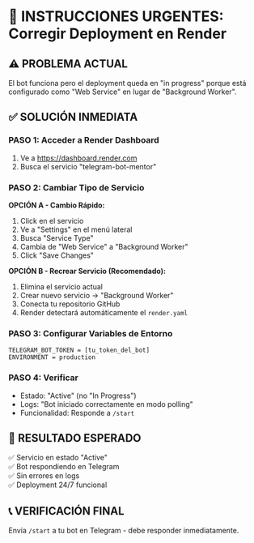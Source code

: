 # 🔧 INSTRUCCIONES URGENTES: Corregir Deployment en Render

## ⚠️ PROBLEMA ACTUAL
El bot funciona pero el deployment queda en "in progress" porque está configurado como "Web Service" en lugar de "Background Worker".

## ✅ SOLUCIÓN INMEDIATA

### PASO 1: Acceder a Render Dashboard
1. Ve a https://dashboard.render.com
2. Busca el servicio "telegram-bot-mentor"

### PASO 2: Cambiar Tipo de Servicio

**OPCIÓN A - Cambio Rápido:**
1. Click en el servicio
2. Ve a "Settings" en el menú lateral
3. Busca "Service Type"
4. Cambia de "Web Service" a "Background Worker"
5. Click "Save Changes"

**OPCIÓN B - Recrear Servicio (Recomendado):**
1. Elimina el servicio actual
2. Crear nuevo servicio → "Background Worker"
3. Conecta tu repositorio GitHub
4. Render detectará automáticamente el `render.yaml`

### PASO 3: Configurar Variables de Entorno
```
TELEGRAM_BOT_TOKEN = [tu_token_del_bot]
ENVIRONMENT = production
```

### PASO 4: Verificar
- Estado: "Active" (no "In Progress")
- Logs: "Bot iniciado correctamente en modo polling"
- Funcionalidad: Responde a `/start`

## 🎯 RESULTADO ESPERADO
✅ Servicio en estado "Active"  
✅ Bot respondiendo en Telegram  
✅ Sin errores en logs  
✅ Deployment 24/7 funcional  

## 📞 VERIFICACIÓN FINAL
Envía `/start` a tu bot en Telegram - debe responder inmediatamente.
